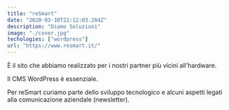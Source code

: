 ```yaml
---
title: "reSmart"
date: "2020-03-10T22:12:03.284Z"
description: "Diamo Soluzioni"
image: "./cover.jpg"
techologies: ["wordpress"]
url: "https://www.resmart.it/"
---
```

È il sito che abbiamo realizzato per i nostri partner più vicini all'hardware.

Il CMS WordPress è essenziale.

Per reSmart curiamo parte dello sviluppo tecnologico e alcuni aspetti legati alla comunicazione aziendale (newsletter).
